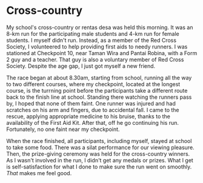 Cross-country
===

My school's cross-country or <span lang="ms">rentas desa</span> was held this morning. It was an 8-km run for the participating male students and 4-km run for female students. I myself didn't run. Instead, as a member of the Red Cross Society, I volunteered to help providing first aids to needy runners. I was stationed at Checkpoint 10, near Taman Wira and Pantai Robina, with a Form 2 guy and a teacher. That guy is also a voluntary member of Red Cross Society. Despite the age gap, I just got myself a new friend.

The race began at about 8.30am, starting from school, running all the way to two different courses, where my checkpoint, located at the longest course, is the turrning point before the participants take a different route back to the finish line at school. Standing there watching the runners pass by, I hoped that none of them faint. One runner was injured and had scratches on his arm and fingers, due to accidental fall. I came to the rescue, applying appropriate medicine to his bruise, thanks to the availability of the First Aid Kit. After that, off he go continuing his run. Fortunately, no one faint near my checkpoint.

When the race finished, all participants, including myself, stayed at school to take some food. There was a silat performance for our viewing pleasure. Then, the prize-giving ceremony was held for the cross-country winners. As I wasn't involved in the run, I didn't get any medals or prizes. What I get is self-satisfaction for what I done to make sure the run went on smoothly. *That* makes me feel good.